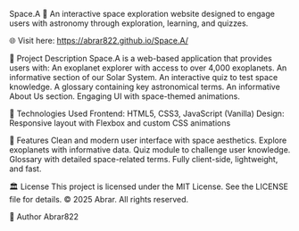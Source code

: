 Space.A 🚀
An interactive space exploration website designed to engage users with astronomy through exploration, learning, and quizzes.

🌐 Visit here: https://abrar822.github.io/Space.A/

📂 Project Description
Space.A is a web-based application that provides users with:
An exoplanet explorer with access to over 4,000 exoplanets.
An informative section of our Solar System.
An interactive quiz to test space knowledge.
A glossary containing key astronomical terms.
An informative About Us section.
Engaging UI with space-themed animations.

🔧 Technologies Used
Frontend: HTML5, CSS3, JavaScript (Vanilla)
Design: Responsive layout with Flexbox and custom CSS animations

🚀 Features
Clean and modern user interface with space aesthetics.
Explore exoplanets with informative data.
Quiz module to challenge user knowledge.
Glossary with detailed space-related terms.
Fully client-side, lightweight, and fast.

🏛️ License
This project is licensed under the MIT License. See the LICENSE file for details.
© 2025 Abrar. All rights reserved.

🙌 Author
Abrar822

